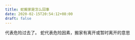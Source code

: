 ```yaml
---
title: 蛇搬家是怎么回事
date: 2020-02-15T20:54:12+08:00
draft: false
---
```


代表危险过去了。
蛇代表危险因素，搬家有离开或暂时离开的意思